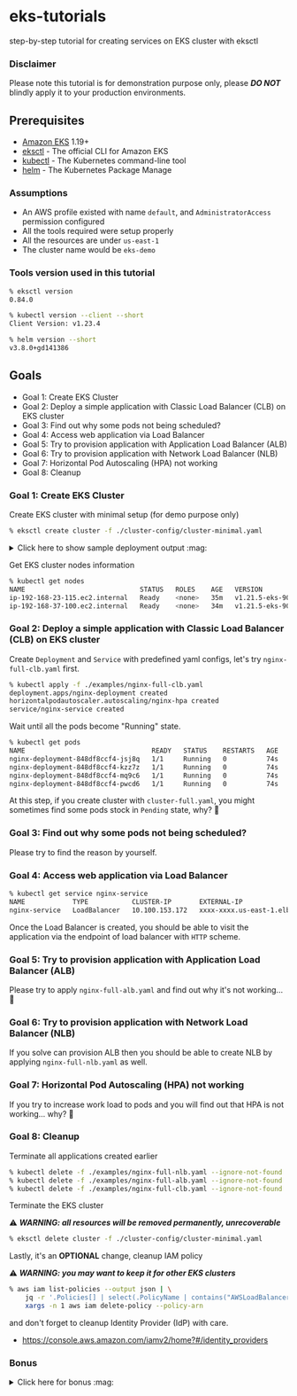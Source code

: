 # eks-tutorials

step-by-step tutorial for creating services on EKS cluster with eksctl

### Disclaimer

Please note this tutorial is for demonstration purpose only, please **_DO NOT_** blindly apply it to your production environments.

## Prerequisites

- [Amazon EKS](https://aws.amazon.com/eks/) 1.19+
- [eksctl](https://eksctl.io/) - The official CLI for Amazon EKS
- [kubectl](https://kubernetes.io/docs/tasks/tools/) - The Kubernetes command-line tool
- [helm](https://helm.sh/) - The Kubernetes Package Manage

### Assumptions

- An AWS profile existed with name `default`, and `AdministratorAccess` permission configured
- All the tools required were setup properly
- All the resources are under `us-east-1`
- The cluster name would be `eks-demo`

### Tools version used in this tutorial

```sh
% eksctl version
0.84.0

% kubectl version --client --short
Client Version: v1.23.4

% helm version --short
v3.8.0+gd141386
```

## Goals

- Goal 1: Create EKS Cluster
- Goal 2: Deploy a simple application with Classic Load Balancer (CLB) on EKS cluster
- Goal 3: Find out why some pods not being scheduled?
- Goal 4: Access web application via Load Balancer
- Goal 5: Try to provision application with Application Load Balancer (ALB)
- Goal 6: Try to provision application with Network Load Balancer (NLB)
- Goal 7: Horizontal Pod Autoscaling (HPA) not working
- Goal 8: Cleanup


### Goal 1: Create EKS Cluster

Create EKS cluster with minimal setup (for demo purpose only)

```sh
% eksctl create cluster -f ./cluster-config/cluster-minimal.yaml
```

<details>
<summary>Click here to show sample deployment output :mag:</summary>

```
2022-XX-XX XX:XX:XX [ℹ]  eksctl version 0.84.0
2022-XX-XX XX:XX:XX [ℹ]  using region us-east-1
2022-XX-XX XX:XX:XX [ℹ]  subnets for us-east-1a - public:192.168.0.0/19 private:192.168.64.0/19
2022-XX-XX XX:XX:XX [ℹ]  subnets for us-east-1b - public:192.168.32.0/19 private:192.168.96.0/19
2022-XX-XX XX:XX:XX [ℹ]  nodegroup "managed-1" will use "" [AmazonLinux2/1.21]
2022-XX-XX XX:XX:XX [ℹ]  using Kubernetes version 1.21
2022-XX-XX XX:XX:XX [ℹ]  creating EKS cluster "eks-demo" in "us-east-1" region with managed nodes
2022-XX-XX XX:XX:XX [ℹ]  1 nodegroup (managed-1) was included (based on the include/exclude rules)
2022-XX-XX XX:XX:XX [ℹ]  will create a CloudFormation stack for cluster itself and 0 nodegroup stack(s)
2022-XX-XX XX:XX:XX [ℹ]  will create a CloudFormation stack for cluster itself and 1 managed nodegroup stack(s)
2022-XX-XX XX:XX:XX [ℹ]  if you encounter any issues, check CloudFormation console or try 'eksctl utils describe-stacks --region=us-east-1 --cluster=eks-demo'
2022-XX-XX XX:XX:XX [ℹ]  Kubernetes API endpoint access will use default of {publicAccess=true, privateAccess=false} for cluster "eks-demo" in "us-east-1"
2022-XX-XX XX:XX:XX [ℹ]  configuring CloudWatch logging for cluster "eks-demo" in "us-east-1" (enabled types: audit & disabled types: api, authenticator, controllerManager, scheduler)
2022-XX-XX XX:XX:XX [ℹ]
2 sequential tasks: { create cluster control plane "eks-demo",
    2 sequential sub-tasks: {
        5 sequential sub-tasks: {
            wait for control plane to become ready,
            associate IAM OIDC provider,
            no tasks,
            restart daemonset "kube-system/aws-node",
            1 task: { create addons },
        },
        create managed nodegroup "managed-1",
    }
}
2022-XX-XX XX:XX:XX [ℹ]  building cluster stack "eksctl-eks-demo-cluster"
2022-XX-XX XX:XX:XX [ℹ]  deploying stack "eksctl-eks-demo-cluster"
2022-XX-XX XX:XX:XX [ℹ]  waiting for CloudFormation stack "eksctl-eks-demo-cluster"
2022-XX-XX XX:XX:XX [ℹ]  daemonset "kube-system/aws-node" restarted
2022-XX-XX XX:XX:XX [ℹ]  creating role using recommended policies
2022-XX-XX XX:XX:XX [ℹ]  deploying stack "eksctl-eks-demo-addon-vpc-cni"
2022-XX-XX XX:XX:XX [ℹ]  waiting for CloudFormation stack "eksctl-eks-demo-addon-vpc-cni"
2022-XX-XX XX:XX:XX [ℹ]  creating addon
2022-XX-XX XX:XX:XX [ℹ]  successfully created addon
2022-XX-XX XX:XX:XX [ℹ]  building managed nodegroup stack "eksctl-eks-demo-nodegroup-managed-1"
2022-XX-XX XX:XX:XX [ℹ]  deploying stack "eksctl-eks-demo-nodegroup-managed-1"
2022-XX-XX XX:XX:XX [ℹ]  waiting for CloudFormation stack "eksctl-eks-demo-nodegroup-managed-1"
2022-XX-XX XX:XX:XX [ℹ]  waiting for the control plane availability...
2022-XX-XX XX:XX:XX [✔]  saved kubeconfig as "/Users/demoUser/.kube/config"
2022-XX-XX XX:XX:XX [ℹ]  no tasks
2022-XX-XX XX:XX:XX [✔]  all EKS cluster resources for "eks-demo" have been created
2022-XX-XX XX:XX:XX [ℹ]  nodegroup "managed-1" has 2 node(s)
2022-XX-XX XX:XX:XX [ℹ]  node "ip-192-168-23-115.ec2.internal" is ready
2022-XX-XX XX:XX:XX [ℹ]  node "ip-192-168-37-100.ec2.internal" is ready
2022-XX-XX XX:XX:XX [ℹ]  waiting for at least 2 node(s) to become ready in "managed-1"
2022-XX-XX XX:XX:XX [ℹ]  nodegroup "managed-1" has 2 node(s)
2022-XX-XX XX:XX:XX [ℹ]  node "ip-192-168-23-115.ec2.internal" is ready
2022-XX-XX XX:XX:XX [ℹ]  node "ip-192-168-37-100.ec2.internal" is ready
2022-XX-XX XX:XX:XX [ℹ]  no recommended policies found, proceeding without any IAM
2022-XX-XX XX:XX:XX [ℹ]  creating addon
2022-XX-XX XX:XX:XX [ℹ]  addon "coredns" active
2022-XX-XX XX:XX:XX [ℹ]  no recommended policies found, proceeding without any IAM
2022-XX-XX XX:XX:XX [ℹ]  creating addon
2022-XX-XX XX:XX:XX [ℹ]  addon "kube-proxy" active

# Don't report this issue, it's an known issue for eksctl 0.84.0, and will be solved after 0.86.0 release, ref: https://github.com/weaveworks/eksctl/pull/4834

2022-XX-XX XX:XX:XX [✖]  unable to use kubectl with the EKS cluster (check 'kubectl version'): Unable to connect to the server: getting credentials: exec plugin is configured to use API version client.authentication.k8s.io/v1alpha1, plugin returned version client.authentication.k8s.io/v1beta1

2022-XX-XX XX:XX:XX [✔]  EKS cluster "eks-demo" in "us-east-1" region is ready
```
</details>

Get EKS cluster nodes information

```sh
% kubectl get nodes
NAME                             STATUS   ROLES    AGE   VERSION
ip-192-168-23-115.ec2.internal   Ready    <none>   35m   v1.21.5-eks-9017834
ip-192-168-37-100.ec2.internal   Ready    <none>   34m   v1.21.5-eks-9017834
```

### Goal 2: Deploy a simple application with Classic Load Balancer (CLB) on EKS cluster

Create `Deployment` and `Service` with predefined yaml configs, let's try `nginx-full-clb.yaml` first.

```sh
% kubectl apply -f ./examples/nginx-full-clb.yaml
deployment.apps/nginx-deployment created
horizontalpodautoscaler.autoscaling/nginx-hpa created
service/nginx-service created
```

Wait until all the pods become "Running" state.

```sh
% kubectl get pods
NAME                                READY   STATUS    RESTARTS   AGE
nginx-deployment-848df8ccf4-jsj8q   1/1     Running   0          74s
nginx-deployment-848df8ccf4-kzz7z   1/1     Running   0          74s
nginx-deployment-848df8ccf4-mq9c6   1/1     Running   0          74s
nginx-deployment-848df8ccf4-pwcd6   1/1     Running   0          74s
```

At this step, if you create cluster with `cluster-full.yaml`, you might sometimes find some pods stock in `Pending` state, why? :thinking:

### Goal 3: Find out why some pods not being scheduled?

Please try to find the reason by yourself.

### Goal 4: Access web application via Load Balancer

```sh
% kubectl get service nginx-service
NAME            TYPE           CLUSTER-IP       EXTERNAL-IP                             PORT(S)        AGE
nginx-service   LoadBalancer   10.100.153.172   xxxx-xxxx.us-east-1.elb.amazonaws.com   80:32580/TCP   110s
```

Once the Load Balancer is created, you should be able to visit the application via the endpoint of load balancer with `HTTP` scheme.

### Goal 5: Try to provision application with Application Load Balancer (ALB)

Please try to apply `nginx-full-alb.yaml` and find out why it's not working... :thinking:

### Goal 6: Try to provision application with Network Load Balancer (NLB)

If you solve can provision ALB then you should be able to create NLB by applying `nginx-full-nlb.yaml` as well.

### Goal 7: Horizontal Pod Autoscaling (HPA) not working

If you try to increase work load to pods and you will find out that HPA is not working... why? :thinking:

### Goal 8: Cleanup

Terminate all applications created earlier

```sh
% kubectl delete -f ./examples/nginx-full-nlb.yaml --ignore-not-found
% kubectl delete -f ./examples/nginx-full-alb.yaml --ignore-not-found
% kubectl delete -f ./examples/nginx-full-clb.yaml --ignore-not-found
```

Terminate the EKS cluster

:warning: **_WARNING: all resources will be removed permanently, unrecoverable_**

```sh
% eksctl delete cluster -f ./cluster-config/cluster-minimal.yaml
```

Lastly, it's an **OPTIONAL** change, cleanup IAM policy

:warning: **_WARNING: you may want to keep it for other EKS clusters_**

```sh
% aws iam list-policies --output json | \
    jq -r '.Policies[] | select(.PolicyName | contains("AWSLoadBalancerControllerIAMPolicy")) | .Arn' | \
    xargs -n 1 aws iam delete-policy --policy-arn
```

and don't forget to cleanup Identity Provider (IdP) with care.
- https://console.aws.amazon.com/iamv2/home?#/identity_providers

### Bonus

<details>
<summary>Click here for bonus :mag:</summary>

You may find some useful installation scripts for install addons to your cluster under "./scripts" folder

#### Supported Addons:

- AWS EBS CSI Driver
- AWS EFS CSI Driver
- AWS Load Balancer Controller
- Cluster AutoScaler
- Metrics Server
</details>
